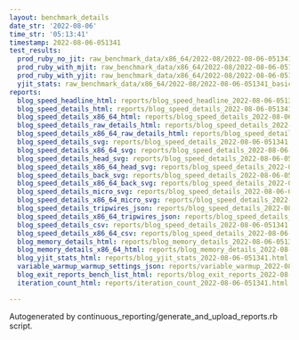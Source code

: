 ```yaml
---
layout: benchmark_details
date_str: '2022-08-06'
time_str: '05:13:41'
timestamp: 2022-08-06-051341
test_results:
  prod_ruby_no_jit: raw_benchmark_data/x86_64/2022-08/2022-08-06-051341_basic_benchmark_prod_ruby_no_jit.json
  prod_ruby_with_mjit: raw_benchmark_data/x86_64/2022-08/2022-08-06-051341_basic_benchmark_prod_ruby_with_mjit.json
  prod_ruby_with_yjit: raw_benchmark_data/x86_64/2022-08/2022-08-06-051341_basic_benchmark_prod_ruby_with_yjit.json
  yjit_stats: raw_benchmark_data/x86_64/2022-08/2022-08-06-051341_basic_benchmark_yjit_stats.json
reports:
  blog_speed_headline_html: reports/blog_speed_headline_2022-08-06-051341.html
  blog_speed_details_html: reports/blog_speed_details_2022-08-06-051341.html
  blog_speed_details_x86_64_html: reports/blog_speed_details_2022-08-06-051341.x86_64.html
  blog_speed_details_raw_details_html: reports/blog_speed_details_2022-08-06-051341.raw_details.html
  blog_speed_details_x86_64_raw_details_html: reports/blog_speed_details_2022-08-06-051341.x86_64.raw_details.html
  blog_speed_details_svg: reports/blog_speed_details_2022-08-06-051341.svg
  blog_speed_details_x86_64_svg: reports/blog_speed_details_2022-08-06-051341.x86_64.svg
  blog_speed_details_head_svg: reports/blog_speed_details_2022-08-06-051341.head.svg
  blog_speed_details_x86_64_head_svg: reports/blog_speed_details_2022-08-06-051341.x86_64.head.svg
  blog_speed_details_back_svg: reports/blog_speed_details_2022-08-06-051341.back.svg
  blog_speed_details_x86_64_back_svg: reports/blog_speed_details_2022-08-06-051341.x86_64.back.svg
  blog_speed_details_micro_svg: reports/blog_speed_details_2022-08-06-051341.micro.svg
  blog_speed_details_x86_64_micro_svg: reports/blog_speed_details_2022-08-06-051341.x86_64.micro.svg
  blog_speed_details_tripwires_json: reports/blog_speed_details_2022-08-06-051341.tripwires.json
  blog_speed_details_x86_64_tripwires_json: reports/blog_speed_details_2022-08-06-051341.x86_64.tripwires.json
  blog_speed_details_csv: reports/blog_speed_details_2022-08-06-051341.csv
  blog_speed_details_x86_64_csv: reports/blog_speed_details_2022-08-06-051341.x86_64.csv
  blog_memory_details_html: reports/blog_memory_details_2022-08-06-051341.html
  blog_memory_details_x86_64_html: reports/blog_memory_details_2022-08-06-051341.x86_64.html
  blog_yjit_stats_html: reports/blog_yjit_stats_2022-08-06-051341.html
  variable_warmup_warmup_settings_json: reports/variable_warmup_2022-08-06-051341.warmup_settings.json
  blog_exit_reports_bench_list_html: reports/blog_exit_reports_2022-08-06-051341.bench_list.html
  iteration_count_html: reports/iteration_count_2022-08-06-051341.html

---
```

Autogenerated by continuous_reporting/generate_and_upload_reports.rb script.
